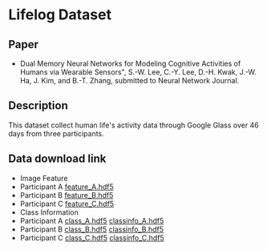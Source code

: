 # Lifelog Dataset
## Paper
- Dual Memory Neural Networks for Modeling Cognitive Activities of Humans via Wearable Sensors", S.-W. Lee, C.-Y. Lee, D.-H. Kwak, J.-W. Ha, J. Kim, and B.-T. Zhang, submitted to Neural Network Journal.

## Description
This dataset collect human life's activity data through Google Glass over 46 days from three participants.

## Data download link
- Image Feature
 - Participant A [feature_A.hdf5](feature_A.hdf5)
 - Participant B [feature_B.hdf5](feature_B.hdf5)
 - Participant C [feature_C.hdf5](feature_C.hdf5)
- Class Information
 - Participant A [class_A.hdf5](class_A.hdf5) [classinfo_A.hdf5](classinfo_A.hdf5)
 - Participant B [class_B.hdf5](class_B.hdf5) [classinfo_B.hdf5](classinfo_B.hdf5)
 - Participant C [class_C.hdf5](class_C.hdf5) [classinfo_C.hdf5](classinfo_C.hdf5)
